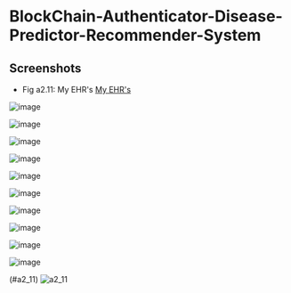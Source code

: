 # BlockChain-Authenticator-Disease-Predictor-Recommender-System

## Screenshots
- Fig a2.11: My EHR's [My EHR's](a2_11)

![image](https://github.com/jjaskirat/BlockChain-Authenticator-Disease-Predictor-Recommender-System/assets/22426543/160ddbf4-9dba-42bd-82d2-bacf72964a7f)

![image](https://github.com/jjaskirat/BlockChain-Authenticator-Disease-Predictor-Recommender-System/assets/22426543/03092baa-8156-4c95-82d6-c951782577db)

![image](https://github.com/jjaskirat/BlockChain-Authenticator-Disease-Predictor-Recommender-System/assets/22426543/9c2ec8ae-cc5f-4af6-a73f-dc4d8db73e4e)

![image](https://github.com/jjaskirat/BlockChain-Authenticator-Disease-Predictor-Recommender-System/assets/22426543/eb0643ed-4918-470e-9b8b-bdfe02cba943)

![image](https://github.com/jjaskirat/BlockChain-Authenticator-Disease-Predictor-Recommender-System/assets/22426543/9442590f-a97c-499b-aae2-4d85d2ac7398)

![image](https://github.com/jjaskirat/BlockChain-Authenticator-Disease-Predictor-Recommender-System/assets/22426543/defb5d92-891c-4dbf-a507-ae8b7144cb89)

![image](https://github.com/jjaskirat/BlockChain-Authenticator-Disease-Predictor-Recommender-System/assets/22426543/9dccf278-c7e4-4690-8f58-bf7ccf6b7fed)

![image](https://github.com/jjaskirat/BlockChain-Authenticator-Disease-Predictor-Recommender-System/assets/22426543/9e01e12b-780a-481a-b6f5-ae7074a47e67)

![image](https://github.com/jjaskirat/BlockChain-Authenticator-Disease-Predictor-Recommender-System/assets/22426543/57ddb017-9701-4e89-bfa6-bf3b8be7d874)

![image](https://github.com/jjaskirat/BlockChain-Authenticator-Disease-Predictor-Recommender-System/assets/22426543/3158db52-8eb9-4fc0-acdf-864c85259b07)

(#a2_11)
![a2_11](https://github.com/jjaskirat/BlockChain-Authenticator-Disease-Predictor-Recommender-System/assets/22426543/9144d016-f634-473f-be65-096805a65d45)
